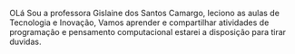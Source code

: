 OLá
Sou a professora Gislaine dos Santos Camargo,
leciono as aulas de Tecnologia e Inovação,
Vamos aprender e compartilhar atividades de programação e pensamento computacional
estarei a disposição para tirar duvidas.

